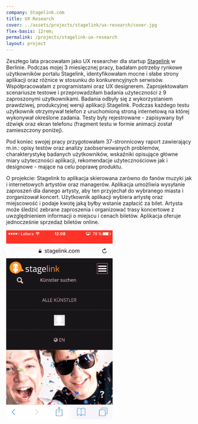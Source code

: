 ```yaml
---
company: Stagelink.com
title: UX Research
cover: ../assets/projects/stagelink/ux-research/cover.jpg
flex-basis: 12rem;
permalink: /projects/stagelink-ux-research
layout: project
---
```


Zeszłego lata pracowałam jako UX researcher dla startup <a href="https://stagelink.com">Stagelink</a> w Berlinie. Podczas mojej 3 miesięcznej pracy, badałam potrzeby rynkowe użytkowników portalu Stagelink, identyfikowałam mocne i słabe strony aplikacji oraz różnice w stosunku do konkurencyjnych serwisów. Współpracowałam z programistami oraz UX designerem. Zaprojektowałam scenariusze testowe i przeprowadziłam badania użyteczności z 9 zaproszonymi użytkownikami. Badania odbyły się z wykorzystaniem prawdziwej, produkcyjnej wersji aplikacji Stagelink. Podczas każdego testu użytkownik otrzymywał telefon z uruchomioną stroną internetową na której wykonywał określone zadania. Testy były rejestrowane - zapisywany był dźwięk oraz ekran telefonu (fragment testu w formie animacji został zamieszczony poniżej).

Pod koniec swojej pracy przygotowałam 37-stronnicowy raport zawierający m.in.: opisy testów oraz analizy zaobserwowanych problemów, charakterystykę badanych użytkowników, wskaźniki opisujące główne miary użyteczności aplikacji, rekomendacje użytecznościowe jak i designowe - mające na celu poprawę produktu.

O projekcie: Stagelink to aplikacja skierowana zarówno do fanów muzyki jak i internetowych artystów oraz managerów. Aplikacja umożliwia wysyłanie zaproszeń dla danego artysty, aby ten przyjechał do wybranego miasta i zorganizował koncert. Użytkownik aplikacji wybiera artystę oraz miejscowość i podaje kwotę jaką byłby wstanie zapłacić za bilet. Artysta może śledzić zebrane zaproszenia i organizować trasy koncertowe z uwzględnieniem informacji o miejscu i cenach biletów. Aplikacja oferuje jednocześnie sprzedaż biletów online.
<!-- O projekcie: Stagelink, the fan-powered tour promoter, crowdsources live events for Internet stars, leveraging millions of online followers to create successful shows and tours for 21st century artists. On stagelink.com, artists and managers track fan-driven, real-time demand to plan, pre-finance, and de-risk tours, while reaching highly engaged audiences.
 -->


<div class="iphone-mockup">
	<img src="../assets/projects/stagelink/ux-research/resized-min.gif" />
</div>
